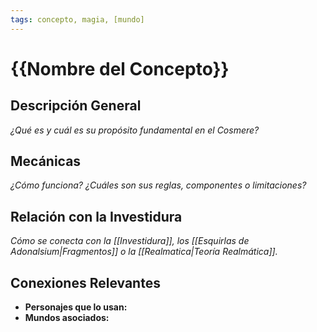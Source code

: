 ```yaml
---
tags: concepto, magia, [mundo]
---
```


# {{Nombre del Concepto}}

## Descripción General
*¿Qué es y cuál es su propósito fundamental en el Cosmere?*

## Mecánicas
*¿Cómo funciona? ¿Cuáles son sus reglas, componentes o limitaciones?*

## Relación con la Investidura
*Cómo se conecta con la [[Investidura]], los [[Esquirlas de Adonalsium|Fragmentos]] o la [[Realmatica|Teoría Realmática]].*

## Conexiones Relevantes
* **Personajes que lo usan:**
* **Mundos asociados:**